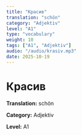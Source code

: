 ```yaml
---
title: "Красив"
translation: "schön"
category: "Adjektiv"
level: "A1"
type: "vocabulary"
weight: 10
tags: ["A1", "Adjektiv"]
audio: "/audio/krasiv.mp3"
date: 2025-10-19
---
```


# Красив

**Translation:** schön

**Category:** Adjektiv

**Level:** A1

